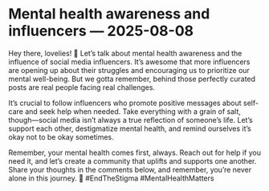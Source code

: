 # Mental health awareness and influencers — 2025-08-08

Hey there, lovelies! 🌟 Let’s talk about mental health awareness and the influence of social media influencers. It’s awesome that more influencers are opening up about their struggles and encouraging us to prioritize our mental well-being. But we gotta remember, behind those perfectly curated posts are real people facing real challenges.

It’s crucial to follow influencers who promote positive messages about self-care and seek help when needed. Take everything with a grain of salt, though—social media isn’t always a true reflection of someone’s life. Let’s support each other, destigmatize mental health, and remind ourselves it’s okay not to be okay sometimes.

Remember, your mental health comes first, always. Reach out for help if you need it, and let’s create a community that uplifts and supports one another. Share your thoughts in the comments below, and remember, you’re never alone in this journey. 💖 #EndTheStigma #MentalHealthMatters